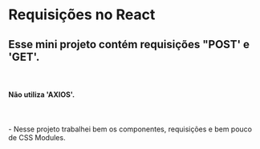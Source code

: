 # Requisições no React

## Esse mini projeto contém requisições "POST' e 'GET'.


<br>

####  Não utiliza 'AXIOS'.

<br>
<br>
- Nesse projeto trabalhei bem os componentes, requisições e bem pouco de CSS Modules.
